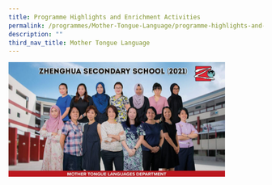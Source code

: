 ```yaml
---
title: Programme Highlights and Enrichment Activities
permalink: /programmes/Mother-Tongue-Language/programme-highlights-and-enrichment-activities/
description: ""
third_nav_title: Mother Tongue Language
---
```

<img src="/images/mother%20tongue%20dept.jpg" 
     style="width:85%">